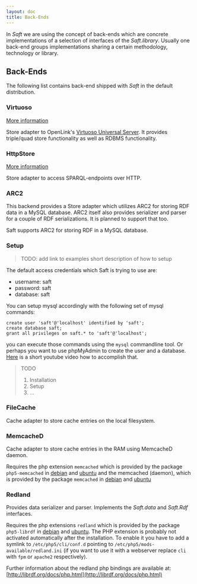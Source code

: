 ```yaml
---
layout: doc
title: Back-Ends
---
```


In _Saft_ we are using the concept of back-ends which are concrete implementations of a selection of interfaces of the _Saft.library_. Usually one back-end groups implementations sharing a certain methodology, technology or library.

## Back-Ends

The following list contains back-end shipped with _Saft_ in the default distribution.

### Virtuoso

<a class="btn" href="virtuoso">More information</a>

Store adapter to OpenLink's [Virtuoso Universal Server](http://virtuoso.openlinksw.com/). It provides triple/quad store functionality as well as RDBMS functionality.

### HttpStore

<a class="btn" href="httpstore">More information</a>

Store adapter to access SPARQL-endpoints over HTTP. 

### ARC2

This backend provides a Store adapter which utilizes ARC2 for storing RDF data in a MySQL database. ARC2 itself also provides serializer and parser for a couple of RDF serializations. It is planned to support that too.

Saft supports ARC2 for storing RDF in a MySQL database. 

### Setup

> TODO:
> add link to examples
> short description of how to setup

The default access credentials which Saft is trying to use are:

- username: saft
- password: saft
- database: saft

You can setup mysql accordingly with the following set of mysql commands:

    create user 'saft'@'localhost' identified by 'saft';
    create database saft;
    grant all privileges on saft.* to 'saft'@'localhost';

you can execute those commands using the `mysql` commandline tool. Or perhaps you want to use phpMyAdmin to create the user and a database. [Here](https://www.youtube.com/watch?v=lfjzAbaW32c) is a short youtube video how to accomplish that.

> TODO
>
> 1. Installation
> 2. Setup
> 3. …

### FileCache

Cache adapter to store cache entries on the local filesystem.

### MemcacheD

Cache adapter to store cache entries in the RAM using MemcacheD daemon. 

Requires the php extension `memcached` which is provided by the package `php5-memcached` in [debian](https://packages.debian.org/stable/php5-memcached) and [ubuntu](http://packages.ubuntu.com/trusty/php5-memcached) and the memcached (daemon), which is provided by the package `memcached` in [debian](https://packages.debian.org/stable/memcached) and [ubuntu](http://packages.ubuntu.com/trusty/memcached)


### Redland

Provides data serializer and parser. Implements the _Saft.data_ and _Saft.Rdf_ interfaces.

Requires the php extensions `redland` which is provided by the package `php5-librdf` in [debian](https://packages.debian.org/stable/php5-librdf) and [ubuntu](http://packages.ubuntu.com/trusty/php5-librdf).
The PHP extension is probably not activated automatically after the installation.
To enable it you have to add a symlink to `/etc/php5/cli/conf.d` pointing to `/etc/php5/mods-available/redland.ini` (if you want to use it with a webserver replace `cli` with `fpm` or `apache2` respectively).

Further information about the redland php bindings are available at: [http://librdf.org/docs/php.html](http://librdf.org/docs/php.html)
